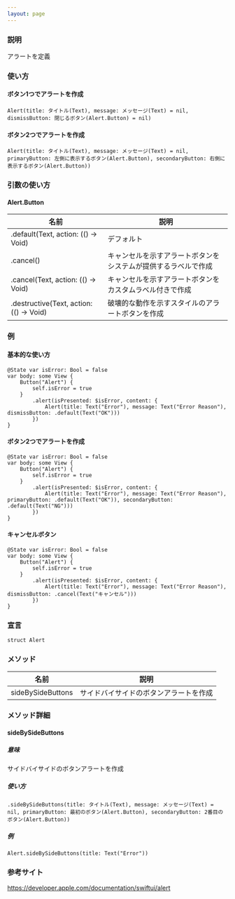 ```yaml
---
layout: page
---
```


### 説明

アラートを定義

### 使い方

#### ボタン1つでアラートを作成

    Alert(title: タイトル(Text), message: メッセージ(Text) = nil, dismissButton: 閉じるボタン(Alert.Button) = nil)

#### ボタン2つでアラートを作成

    Alert(title: タイトル(Text), message: メッセージ(Text) = nil, primaryButton: 左側に表示するボタン(Alert.Button), secondaryButton: 右側に表示するボタン(Alert.Button))

### 引数の使い方

#### Alert.Button

| 名前                                      | 説明                              |
| --------------------------------------- | ------------------------------- |
| .default(Text, action: (() -> Void)     | デフォルト                           |
| .cancel()                               | キャンセルを示すアラートボタンをシステムが提供するラベルで作成 |
| .cancel(Text, action: (() -> Void)      | キャンセルを示すアラートボタンをカスタムラベル付きで作成    |
| .destructive(Text, action: (() -> Void) | 破壊的な動作を示すスタイルのアラートボタンを作成        |

### 例

#### 基本的な使い方

    @State var isError: Bool = false
    var body: some View {
        Button("Alert") {
            self.isError = true
        }
            .alert(isPresented: $isError, content: {
                Alert(title: Text("Error"), message: Text("Error Reason"), dismissButton: .default(Text("OK")))
            })
    }

#### ボタン2つでアラートを作成

    @State var isError: Bool = false
    var body: some View {
        Button("Alert") {
            self.isError = true
        }
            .alert(isPresented: $isError, content: {
                Alert(title: Text("Error"), message: Text("Error Reason"), primaryButton: .default(Text("OK")), secondaryButton: .default(Text("NG")))
            })
    }

#### キャンセルボタン

    @State var isError: Bool = false
    var body: some View {
        Button("Alert") {
            self.isError = true
        }
            .alert(isPresented: $isError, content: {
                Alert(title: Text("Error"), message: Text("Error Reason"), dismissButton: .cancel(Text("キャンセル")))
            })
    }

### 宣言

    struct Alert

### メソッド

| 名前                | 説明                  |
| ----------------- | ------------------- |
| sideBySideButtons | サイドバイサイドのボタンアラートを作成 |

### メソッド詳細

#### sideBySideButtons

##### 意味

サイドバイサイドのボタンアラートを作成

##### 使い方

    .sideBySideButtons(title: タイトル(Text), message: メッセージ(Text) = nil, primaryButton: 最初のボタン(Alert.Button), secondaryButton: 2番目のボタン(Alert.Button))

##### 例

    Alert.sideBySideButtons(title: Text("Error"))

### 参考サイト

<https://developer.apple.com/documentation/swiftui/alert>
